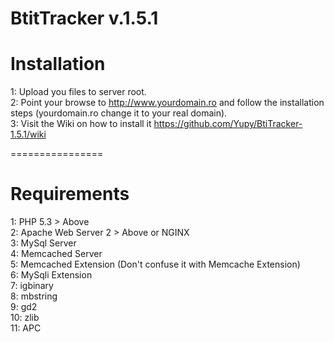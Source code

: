 <h1>BtitTracker v.1.5.1</h1>

Installation
================

1: Upload you files to server root.
<br />
2: Point your browse to http://www.yourdomain.ro and follow the installation steps (yourdomain.ro change it to your real domain). 
<br />
3: Visit the Wiki on how to install it https://github.com/Yupy/BtiTracker-1.5.1/wiki

================

Requirements
================

1: PHP 5.3 > Above
<br />
2: Apache Web Server 2 > Above or NGINX
<br />
3: MySql Server
<br />
4: Memcached Server
<br />
5: Memcached Extension (Don't confuse it with Memcache Extension)
<br />
6: MySqli Extension
<br />
7: igbinary
<br />
8: mbstring
<br />
9: gd2
<br />
10: zlib
<br />
11: APC
